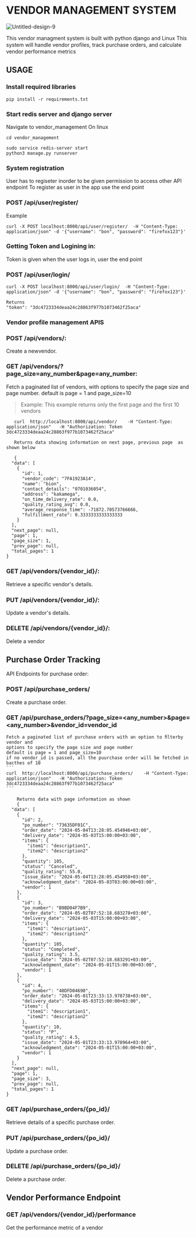 # VENDOR MANAGEMENT SYSTEM
![Untitled-design-9](https://github.com/bion-slmn/vendor_management-/assets/122830539/82824574-89f3-4097-a859-47f5fb2e2a56)


This vendor managment system is built with python django and Linux
This system will handle vendor proﬁles, track purchase orders, and calculate vendor performance metrics

## USAGE
### Install required libraries
```
pip install -r requirements.txt
```
### Start redis server and django server
Navigate to vendor_management
On linux
```
cd vendor_management
```
```
sudo service redis-server start
python3 manage.py runserver
```

### System registration
User has to regiseter inorder to be given permission to access other API endpoint
To register as user in the app use the end point

### POST /api/user/register/
Example
```
curl -X POST localhost:8000/api/user/register/  -H "Content-Type: application/json" -d '{"username": "bon", "password": "firefox123"}' 
```

### Getting Token and Logining in:
Token is given when the user logs in, user the end point 
### POST /api/user/login/ 
```
curl -X POST localhost:8000/api/user/login/  -H "Content-Type: application/json" -d '{"username": "bon", "password": "firefox123"}'

Returns
"token": "3dc4723334deaa24c28863f977b1073462f25aca" 
```

### Vendor profile management APIS

### POST /api/vendors/: 
  Create a newvendor. 

### GET /api/vendors/?page_size=any_number&page=any_number:

Fetch a paginated list of vendors, with options to specify the page size and page number.
default is page = 1 and page_size=10

> Example: This example returns only the first page and the first 10 vendors

```
   curl  http://localhost:8000/api/vendor/    -H "Content-Type: application/json"   -H "Authorization: Token  3dc4723334deaa24c28863f977b1073462f25aca"
```
```
   Returns data showing information on next page, previous page  as shown below

   {
  "data": [
    {
      "id": 1,
      "vendor_code": "7FA1923A14",
      "name": "bion",
      "contact_details": "0701036054",
      "address": "kakamega",
      "on_time_delivery_rate": 0.0,
      "quality_rating_avg": 0.0,
      "average_response_time": -71872.70573766666,
      "fulfillment_rate": 0.3333333333333333
    }
  ],
  "next_page": null,
  "page": 1,
  "page_size": 1,
  "prev_page": null,
  "total_pages": 1
}

```
### GET /api/vendors/{vendor_id}/: 
  Retrieve a speciﬁc vendor's details. 
### PUT /api/vendors/{vendor_id}/: 
   Update a vendor's details. 
###  DELETE /api/vendors/{vendor_id}/: 
   Delete a vendor

##   Purchase Order Tracking
API Endpoints for purchase order: 
### POST /api/purchase_orders/
Create a purchase order. 
 
### GET /api/purchase_orders/?page_size=<any_number>&page=<any_number>&vendor_id=vendor_id 
    Fetch a paginated list of purchase orders with an option to ﬁlterby vendor and 
    options to specify the page size and page number 
    default is page = 1 and page_size=10
    if no vendor_id is passed, all the puurchase order will be fetched in bacthes of 10
    ```
    curl  http://localhost:8000/api/purchase_orders/    -H "Content-Type: application/json"   -H "Authorization: Token  3dc4723334deaa24c28863f977b1073462f25aca"
    ```
```  
    Returns data with page information as shown
    {
  "data": [
    {
      "id": 2,
      "po_number": "73635DF01C",
      "order_date": "2024-05-04T13:28:05.454946+03:00",
      "delivery_date": "2024-05-03T15:00:00+03:00",
      "items": {
        "item1": "description1",
        "item2": "description2"
      },
      "quantity": 105,
      "status": "Canceled",
      "quality_rating": 55.0,
      "issue_date": "2024-05-04T13:28:05.454958+03:00",
      "acknowledgment_date": "2024-05-03T03:00:00+03:00",
      "vendor": 1
    },
    {
      "id": 3,
      "po_number": "B9BD04F7B9",
      "order_date": "2024-05-02T07:52:18.683278+03:00",
      "delivery_date": "2024-05-03T15:00:00+03:00",
      "items": {
        "item1": "description1",
        "item2": "description2"
      },
      "quantity": 105,
      "status": "Completed",
      "quality_rating": 3.5,
      "issue_date": "2024-05-02T07:52:18.683291+03:00",
      "acknowledgment_date": "2024-05-01T15:00:00+03:00",
      "vendor": 1
    },
    {
      "id": 4,
      "po_number": "40DFD04690",
      "order_date": "2024-05-01T23:33:13.978738+03:00",
      "delivery_date": "2024-05-03T15:00:00+03:00",
      "items": {
        "item1": "description1",
        "item2": "description2"
      },
      "quantity": 10,
      "status": "P",
      "quality_rating": 4.5,
      "issue_date": "2024-05-01T23:33:13.978964+03:00",
      "acknowledgment_date": "2024-05-01T15:00:00+03:00",
      "vendor": 1
    }
  ],
  "next_page": null,
  "page": 1,
  "page_size": 3,
  "prev_page": null,
  "total_pages": 1
}

```

### GET /api/purchase_orders/{po_id}/ 
 Retrieve details of a speciﬁc purchase order. 
### PUT /api/purchase_orders/{po_id}/ 
  Update a purchase order. 
###  DELETE /api/purchase_orders/{po_id}/ 
  Delete a purchase order.

##  Vendor Performance Endpoint 
### GET /api/vendors/{vendor_id}/performance 
   Get the performance metric of a vendor 
